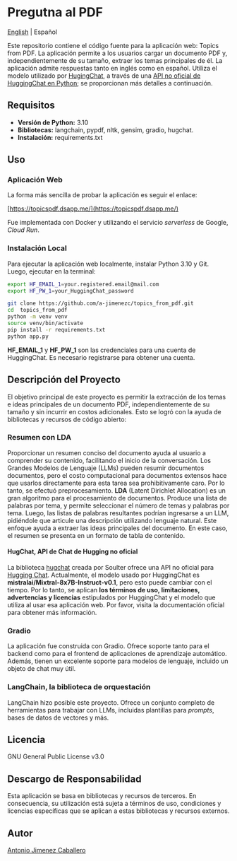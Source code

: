 # Pregutna al PDF

[English](README.md) | Español

Este repositorio contiene el código fuente para la aplicación web: Topics from PDF. La aplicación permite a los usuarios cargar un documento PDF y, independientemente de su tamaño, extraer los temas principales de él. La aplicación admite respuestas tanto en inglés como en español. Utiliza el modelo utilizado por [HugingChat](https://huggingface.co/chat/), a través de una [API no oficial de HuggingChat en Python](https://github.com/Soulter/hugging-chat-api); se proporcionan más detalles a continuación.

## Requisitos

* **Versión de Python:** 3.10
* **Bibliotecas:** langchain, pypdf, nltk, gensim, gradio, hugchat.
* **Instalación:** requirements.txt

## Uso

### Aplicación Web
La forma más sencilla de probar la aplicación es seguir el enlace:

[https://topicspdf.dsapp.me/](https://topicspdf.dsapp.me/)

Fue implementada con Docker y utilizando el servicio *serverless* de Google, *Cloud Run*.

### Instalación Local
Para ejecutar la aplicación web localmente, instalar Python 3.10 y Git. Luego, ejecutar en la terminal:

```bash
export HF_EMAIL_1=your.registered.email@mail.com
export HF_PW_1=your_HuggingChat_password
```

```bash
git clone https://github.com/a-jimenezc/topics_from_pdf.git
cd  topics_from_pdf
python -m venv venv
source venv/bin/activate
pip install -r requirements.txt
python app.py
```

**HF_EMAIL_1** y **HF_PW_1** son las credenciales para una cuenta de HuggingChat. Es necesario registrarse para obtener una cuenta.

## Descripción del Proyecto

El objetivo principal de este proyecto es permitir la extracción de los temas e ideas principales de un documento PDF, independientemente de su tamaño y sin incurrir en costos adicionales. Esto se logró con la ayuda de bibliotecas y recursos de código abierto:

### Resumen con LDA
Proporcionar un resumen conciso del documento ayuda al usuario a comprender su contenido, facilitando el inicio de la conversación. Los Grandes Modelos de Lenguaje (LLMs) pueden resumir documentos documentos, pero el costo computacional para documentos extensos hace que usarlos directamente para esta tarea sea prohibitivamente caro. Por lo tanto, se efectuó preprocesamiento. **LDA** (Latent Dirichlet Allocation) es un gran algoritmo para el procesamiento de documentos. Produce una lista de palabras por tema, y permite seleccionar el número de temas y palabras por tema. Luego, las listas de palabras resultantes podrían ingresarse a un LLM, pidiéndole que articule una descripción utilizando lenguaje natural. Este enfoque ayuda a extraer las ideas principales del documento. En este caso, el resumen se presenta en un formato de tabla de contenido.

#### HugChat, API de Chat de Hugging no oficial
La biblioteca [hugchat](https://github.com/Soulter/hugging-chat-api) creada por Soulter ofrece una API no oficial para [Hugging Chat](https://huggingface.co/chat/). Actualmente, el modelo usado por HuggingChat es **mistralai/Mixtral-8x7B-Instruct-v0.1**, pero esto puede cambiar con el tiempo. Por lo tanto, se aplican **los términos de uso, limitaciones, advertencias y licencias** estipulados por HuggingChat y el modelo que utiliza al usar esa aplicación web. Por favor, visita la documentación oficial para obtener más información.

### Gradio
La aplicación fue construida con Gradio. Ofrece soporte tanto para el backend como para el frontend de aplicaciones de aprendizaje automático. Además, tienen un excelente soporte para modelos de lenguaje, incluido un objeto de chat muy útil.

### LangChain, la biblioteca de orquestación
LangChain hizo posible este proyecto. Ofrece un conjunto completo de herramientas para trabajar con LLMs, incluidas plantillas para *prompts*, bases de datos de vectores y más.

## Licencia
GNU General Public License v3.0

## Descargo de Responsabilidad
Esta aplicación se basa en bibliotecas y recursos de terceros. En consecuencia, su utilización está sujeta a términos de uso, condiciones y licencias específicas que se aplican a estas bibliotecas y recursos externos.

## Autor
[Antonio Jimenez Caballero](https://www.linkedin.com/in/antonio-jimnzc/)

